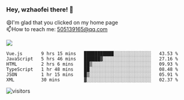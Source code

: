 ### Hey, wzhaofei there! 👋

😄I'm glad that you clicked on my home page<br>
📫How to reach me: 505139165@qq.com<br>

![](https://github-readme-stats.vercel.app/api?username=wang-zhaofei&show_icons=true)

<!--START_SECTION:waka-->

```text
Vue.js       9 hrs 15 mins   ███████████░░░░░░░░░░░░░░   43.53 %
JavaScript   5 hrs 46 mins   ██████▓░░░░░░░░░░░░░░░░░░   27.16 %
HTML         2 hrs 6 mins    ██▒░░░░░░░░░░░░░░░░░░░░░░   09.93 %
TypeScript   1 hr 48 mins    ██░░░░░░░░░░░░░░░░░░░░░░░   08.48 %
JSON         1 hr 15 mins    █▒░░░░░░░░░░░░░░░░░░░░░░░   05.91 %
XML          30 mins         ▓░░░░░░░░░░░░░░░░░░░░░░░░   02.37 %
```

<!--END_SECTION:waka-->

![visitors](https://visitor-badge.glitch.me/badge?page_id=wzhaofei)


<!--
**wzhaofei/wzhaofei** is a ✨ _special_ ✨ repository because its `README.md` (this file) appears on your GitHub profile.

[<img align="right" width="50%" src="https://github-readme-stats.vercel.app/api?username=wzhaofei&show_icons=true">](https://metrics.lecoq.io/wzhaofei#gh-light-mode-only)

Here are some ideas to get you started:

- 🔭 I’m currently working on ...
- 🌱 I’m currently learning ...
- 👯 I’m looking to collaborate on ...
- 🤔 I’m looking for help with ...
- 💬 Ask me about ...
- 📫 How to reach me: ...
- 😄 Pronouns: ...
- ⚡ Fun fact: ...
-->
